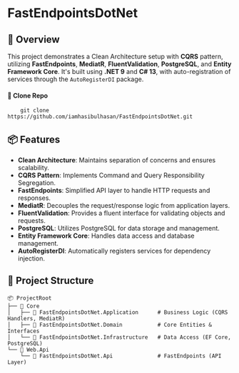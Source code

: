 # FastEndpointsDotNet

## 🚀 **Overview**
This project demonstrates a Clean Architecture setup with **CQRS** pattern, utilizing **FastEndpoints**, **MediatR**, **FluentValidation**, **PostgreSQL**, and **Entity Framework Core**. It's built using **.NET 9** and **C# 13**, with auto-registration of services through the `AutoRegisterDI` package.

#### 🚀 **Clone Repo**
        git clone https://github.com/iamhasibulhasan/FastEndpointsDotNet.git


## 📦 **Features**
- **Clean Architecture**: Maintains separation of concerns and ensures scalability.
- **CQRS Pattern**: Implements Command and Query Responsibility Segregation.
- **FastEndpoints**: Simplified API layer to handle HTTP requests and responses.
- **MediatR**: Decouples the request/response logic from application layers.
- **FluentValidation**: Provides a fluent interface for validating objects and requests.
- **PostgreSQL**: Utilizes PostgreSQL for data storage and management.
- **Entity Framework Core**: Handles data access and database management.
- **AutoRegisterDI**: Automatically registers services for dependency injection.

## 📂 **Project Structure**

```plaintext
📦 ProjectRoot
├── 📁 Core
│   ├── 📁 FastEndpointsDotNet.Application      # Business Logic (CQRS Handlers, MediatR)
│   ├── 📁 FastEndpointsDotNet.Domain           # Core Entities & Interfaces
│   └── 📁 FastEndpointsDotNet.Infrastructure   # Data Access (EF Core, PostgreSQL)
└── 📁 Web.Api
    └── 📁 FastEndpointsDotNet.Api              # FastEndpoints (API Layer)

